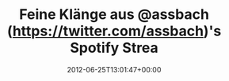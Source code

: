 ---
retweeted: false
source: <a href="http://termtter.org/" rel="nofollow">Termtter</a>
entities:
  hashtags: []
  symbols: []
  user_mentions: []
  urls:
  - url: http://t.co/6Pn7A1cW
    expanded_url: http://open.spotify.com/track/31SQJdlY6U2NDEptTVPnxo
    display_url: open.spotify.com/track/31SQJdlY…
    indices:
    - '53'
    - '73'
display_text_range:
- '0'
- '73'
favorite_count: '0'
id_str: '217241175608922112'
truncated: false
retweet_count: '0'
id: '217241175608922112'
possibly_sensitive: false
created_at: Mon Jun 25 13:01:47 +0000 2012
favorited: false
full_text: Feine Klänge aus [@assbach](https://twitter.com/assbach)'s Spotify Stream
  geangelt.
lang: de
quote_url: http://open.spotify.com/track/31SQJdlY6U2NDEptTVPnxo
tags:
- pesos/twitter
date: '2012-06-25T13:01:47+00:00'
src: https://twitter.com/bascht/status/217241175608922112
original_url: https://twitter.com/bascht/status/217241175608922112
type: twitter_tweet
text: Feine Klänge aus [@assbach](https://twitter.com/assbach)'s Spotify Stream geangelt.
title: Feine Klänge aus @assbach (https://twitter.com/assbach)'s Spotify Strea

---